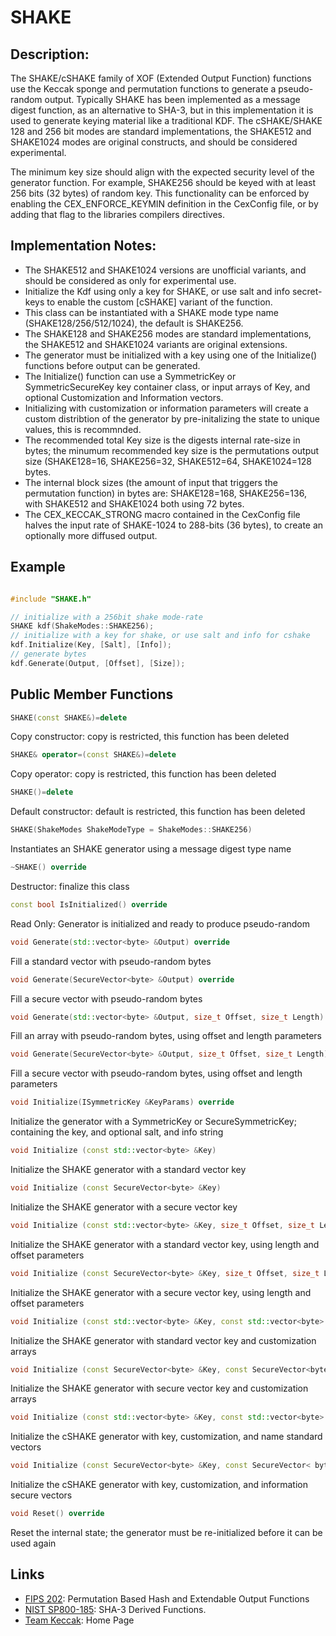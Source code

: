 # SHAKE

## Description:
The SHAKE/cSHAKE family of XOF (Extended Output Function) functions use the Keccak sponge and permutation functions to generate a pseudo-random output. 
Typically SHAKE has been implemented as a message digest function, as an alternative to SHA-3, but in this implementation it is used to generate keying material like a traditional KDF.
The cSHAKE/SHAKE 128 and 256 bit modes are standard implementations, the SHAKE512 and SHAKE1024 modes are original constructs, and should be considered experimental. 

The minimum key size should align with the expected security level of the generator function. 
For example, SHAKE256 should be keyed with at least 256 bits (32 bytes) of random key. 
This functionality can be enforced by enabling the CEX_ENFORCE_KEYMIN definition in the CexConfig file, or by adding that flag to the libraries compilers directives.

## Implementation Notes: 
* The SHAKE512 and SHAKE1024 versions are unofficial variants, and should be considered as only for experimental use. 
* Initialize the Kdf using only a key for SHAKE, or use salt and info secret-keys to enable the custom [cSHAKE] variant of the function. 
* This class can be instantiated with a SHAKE mode type name (SHAKE128/256/512/1024), the default is SHAKE256. 
* The SHAKE128 and SHAKE256 modes are standard implementations, the SHAKE512 and SHAKE1024 variants are original extensions. 
* The generator must be initialized with a key using one of the Initialize() functions before output can be generated. 
* The Initialize() function can use a SymmetricKey or SymmetricSecureKey key container class, or input arrays of Key, and optional Customization and Information vectors. 
* Initializing with customization or information parameters will create a custom distribtion of the generator by pre-initalizing the state to unique values, this is recommnded. 
* The recommended total Key size is the digests internal rate-size in bytes; the minumum recommended key size is the permutations output size (SHAKE128=16, SHAKE256=32, SHAKE512=64, SHAKE1024=128 bytes. 
* The internal block sizes (the amount of input that triggers the permutation function) in bytes are: SHAKE128=168, SHAKE256=136, with SHAKE512 and SHAKE1024 both using 72 bytes. 
* The CEX_KECCAK_STRONG macro contained in the CexConfig file halves the input rate of SHAKE-1024 to 288-bits (36 bytes), to create an optionally more diffused output. 

## Example
```cpp

#include "SHAKE.h"

// initialize with a 256bit shake mode-rate
SHAKE kdf(ShakeModes::SHAKE256);
// initialize with a key for shake, or use salt and info for cshake
kdf.Initialize(Key, [Salt], [Info]);
// generate bytes
kdf.Generate(Output, [Offset], [Size]);
```
       
## Public Member Functions

```cpp 
SHAKE(const SHAKE&)=delete 
```
Copy constructor: copy is restricted, this function has been deleted

```cpp 
SHAKE& operator=(const SHAKE&)=delete 
```
Copy operator: copy is restricted, this function has been deleted

```cpp 
SHAKE()=delete 
```
Default constructor: default is restricted, this function has been deleted

```cpp 
SHAKE(ShakeModes ShakeModeType = ShakeModes::SHAKE256)
```
Instantiates an SHAKE generator using a message digest type name
 
 ```cpp 
~SHAKE() override
 ```
Destructor: finalize this class

```cpp 
const bool IsInitialized() override
```
Read Only: Generator is initialized and ready to produce pseudo-random

```cpp
void Generate(std::vector<byte> &Output) override
```
Fill a standard vector with pseudo-random bytes
 
```cpp 
void Generate(SecureVector<byte> &Output) override
```
Fill a secure vector with pseudo-random bytes
 
```cpp 
void Generate(std::vector<byte> &Output, size_t Offset, size_t Length) override
```
Fill an array with pseudo-random bytes, using offset and length parameters

```cpp 
void Generate(SecureVector<byte> &Output, size_t Offset, size_t Length) override
```
Fill a secure vector with pseudo-random bytes, using offset and length parameters

```cpp 
void Initialize(ISymmetricKey &KeyParams) override
```
Initialize the generator with a SymmetricKey or SecureSymmetricKey; containing the key, and optional salt, and info string

```cpp 
void Initialize (const std::vector<byte> &Key)
```
Initialize the SHAKE generator with a standard vector key

```cpp 
void Initialize (const SecureVector<byte> &Key)
```
Initialize the SHAKE generator with a secure vector key

```cpp 
void Initialize (const std::vector<byte> &Key, size_t Offset, size_t Length)
```
Initialize the SHAKE generator with a standard vector key, using length and offset parameters

```cpp 
void Initialize (const SecureVector<byte> &Key, size_t Offset, size_t Length)
```
Initialize the SHAKE generator with a secure vector key, using length and offset parameters

```cpp 
void Initialize (const std::vector<byte> &Key, const std::vector<byte> &Customization)
```
Initialize the SHAKE generator with standard vector key and customization arrays

```cpp 
void Initialize (const SecureVector<byte> &Key, const SecureVector<byte> &Customization)
```
Initialize the SHAKE generator with secure vector key and customization arrays

```cpp 
void Initialize (const std::vector<byte> &Key, const std::vector<byte> &Customization, const std::vector<byte> &Information)
```
Initialize the cSHAKE generator with key, customization, and name standard vectors

```cpp 
void Initialize (const SecureVector<byte> &Key, const SecureVector< byte > &Customization, const SecureVector<byte> &Information)
```
Initialize the cSHAKE generator with key, customization, and information secure vectors

```cpp 
void Reset() override
```
Reset the internal state; the generator must be re-initialized before it can be used again   

## Links

* [FIPS 202](http://nvlpubs.nist.gov/nistpubs/FIPS/NIST.FIPS.202.pdf): Permutation Based Hash and Extendable Output Functions 
* [NIST SP800-185](http://nvlpubs.nist.gov/nistpubs/SpecialPublications/NIST.SP.800-185.pdf): SHA-3 Derived Functions. 
* [Team Keccak](https://keccak.team/index.html): Home Page
   
